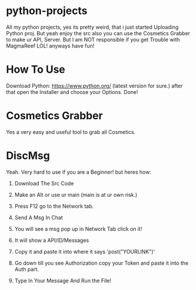 # python-projects
All my python projects, yes its pretty weird, that i just started Uploading Python proj. But yeah enjoy the src also you can use the Cosmetics Grabber to make ur API, Server. But I am NOT responsible if you get Trouble with MagmaReef LOL! anyways have fun!

# How To Use
Download Python: https://www.python.org/ (latest version for sure.) after that open the Installer and choose your Options. Done! 

# Cosmetics Grabber
Yes a very easy and useful tool to grab all Cosmetics.

# DiscMsg
Yeah. Very hard to use if you are a Beginner! but heres how:

1. Download The Src Code

2. Make an Alt or use ur main (main is at ur own risk.)

3. Press F12 go to the Network tab.

4. Send A Msg In Chat

5. You will see a msg pop up in Network Tab click on it!

6. It will show a API/ID/Messages

7. Copy it and paste it into where it says 'post("YOURLINK")'

8. Go down till you see Authorization copy your Token and paste it into the Auth part.

9. Type In Your Message And Run the File!
